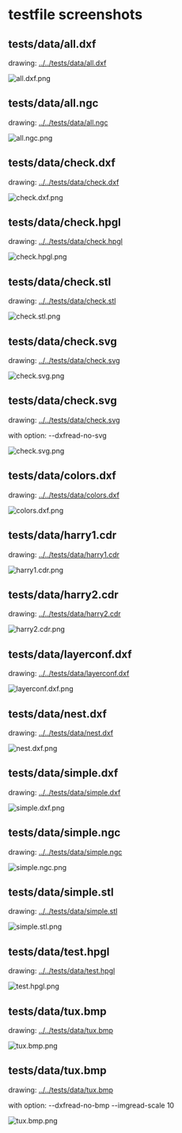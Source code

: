 # testfile screenshots

## tests/data/all.dxf
drawing: [../../tests/data/all.dxf](../../tests/data/all.dxf)

![all.dxf.png](all.dxf.png)

## tests/data/all.ngc
drawing: [../../tests/data/all.ngc](../../tests/data/all.ngc)

![all.ngc.png](all.ngc.png)

## tests/data/check.dxf
drawing: [../../tests/data/check.dxf](../../tests/data/check.dxf)

![check.dxf.png](check.dxf.png)

## tests/data/check.hpgl
drawing: [../../tests/data/check.hpgl](../../tests/data/check.hpgl)

![check.hpgl.png](check.hpgl.png)

## tests/data/check.stl
drawing: [../../tests/data/check.stl](../../tests/data/check.stl)

![check.stl.png](check.stl.png)

## tests/data/check.svg
drawing: [../../tests/data/check.svg](../../tests/data/check.svg)

![check.svg.png](check.svg.png)

## tests/data/check.svg
drawing: [../../tests/data/check.svg](../../tests/data/check.svg)

with option: --dxfread-no-svg

![check.svg.png](check.svg--dxfread-no-svg.png)

## tests/data/colors.dxf
drawing: [../../tests/data/colors.dxf](../../tests/data/colors.dxf)

![colors.dxf.png](colors.dxf.png)

## tests/data/harry1.cdr
drawing: [../../tests/data/harry1.cdr](../../tests/data/harry1.cdr)

![harry1.cdr.png](harry1.cdr.png)

## tests/data/harry2.cdr
drawing: [../../tests/data/harry2.cdr](../../tests/data/harry2.cdr)

![harry2.cdr.png](harry2.cdr.png)

## tests/data/layerconf.dxf
drawing: [../../tests/data/layerconf.dxf](../../tests/data/layerconf.dxf)

![layerconf.dxf.png](layerconf.dxf.png)

## tests/data/nest.dxf
drawing: [../../tests/data/nest.dxf](../../tests/data/nest.dxf)

![nest.dxf.png](nest.dxf.png)

## tests/data/simple.dxf
drawing: [../../tests/data/simple.dxf](../../tests/data/simple.dxf)

![simple.dxf.png](simple.dxf.png)

## tests/data/simple.ngc
drawing: [../../tests/data/simple.ngc](../../tests/data/simple.ngc)

![simple.ngc.png](simple.ngc.png)

## tests/data/simple.stl
drawing: [../../tests/data/simple.stl](../../tests/data/simple.stl)

![simple.stl.png](simple.stl.png)

## tests/data/test.hpgl
drawing: [../../tests/data/test.hpgl](../../tests/data/test.hpgl)

![test.hpgl.png](test.hpgl.png)

## tests/data/tux.bmp
drawing: [../../tests/data/tux.bmp](../../tests/data/tux.bmp)

![tux.bmp.png](tux.bmp.png)

## tests/data/tux.bmp
drawing: [../../tests/data/tux.bmp](../../tests/data/tux.bmp)

with option: --dxfread-no-bmp --imgread-scale 10

![tux.bmp.png](tux.bmp--dxfread-no-bmp.png)

